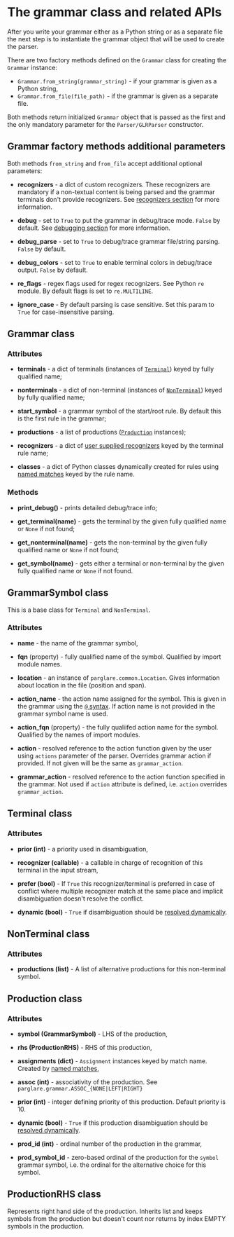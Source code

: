 # The grammar class and related APIs

After you write your grammar either as a Python string or as a separate file the
next step is to instantiate the grammar object that will be used to create the
parser.

There are two factory methods defined on the `Grammar` class for creating the
`Grammar` instance:

- `Grammar.from_string(grammar_string)` - if your grammar is given as a Python
  string,
- `Grammar.from_file(file_path)` - if the grammar is given as a separate file.

Both methods return initialized `Grammar` object that is passed as the first and
the only mandatory parameter for the `Parser/GLRParser` constructor.


## Grammar factory methods additional parameters

Both methods `from_string` and `from_file` accept additional optional
parameters:

- **recognizers** - a dict of custom recognizers. These recognizers are mandatory
  if a non-textual content is being parsed and the grammar terminals don't
  provide recognizers. See [recognizers section](./recognizers.md) for more
  information.

- **debug** - set to `True` to put the grammar in debug/trace mode. `False` by
  default. See [debugging section](./debugging.md) for more information.

- **debug_parse** - set to `True` to debug/trace grammar file/string parsing.
  `False` by default.

- **debug_colors** - set to `True` to enable terminal colors in debug/trace
  output. `False` by default.

- **re_flags** - regex flags used for regex recognizers. See Python `re` module.
  By default flags is set to `re.MULTILINE`.

- **ignore_case** - By default parsing is case sensitive. Set this param to
  `True` for case-insensitive parsing.


## Grammar class

### Attributes

- **terminals** - a dict of terminals (instances of [`Terminal`](#terminal))
  keyed by fully qualified name;

- **nonterminals** - a dict of non-terminal (instances
  of [`NonTerminal`](#nonterminal)) keyed by fully qualified name;

- **start_symbol** - a grammar symbol of the start/root rule. By default this is
  the first rule in the grammar;

- **productions** - a list of productions ([`Production`](#production)
  instances);

- **recognizers** - a dict of [user supplied recognizers](./recognizers.md)
  keyed by the terminal rule name;

- **classes** - a dict of Python classes dynamically created for rules
  using [named matches](./grammar_language.md#named-matches-assignments) keyed
  by the rule name.

### Methods

- **print_debug()** - prints detailed debug/trace info;

- **get_terminal(name)** - gets the terminal by the given fully qualified name
  or `None` if not found;

- **get_nonterminal(name)** - gets the non-terminal by the given fully qualified
  name or `None` if not found;

- **get_symbol(name)** - gets either a terminal or non-terminal by the given
  fully qualified name or `None` if not found.


## GrammarSymbol class

This is a base class for `Terminal` and `NonTerminal`.

### Attributes

- **name** - the name of the grammar symbol,

- **fqn** (property) - fully qualified name of the symbol. Qualified by import
  module names.

- **location** - an instance of `parglare.common.Location`. Gives information
  about location in the file (position and span).

- **action_name** - the action name assigned for the symbol. This is given in
  the grammar using the [`@` syntax](./grammar_language.md/#referencing-semantic-actions-from-a-grammar). If action name is
  not provided in the grammar symbol name is used.

- **action_fqn** (property) - the fully qualiifed action name for the symbol.
  Qualified by the names of import modules.

- **action** - resolved reference to the action function given by the user using
  `actions` parameter of the parser. Overrides grammar action if provided. If
  not given will be the same as `grammar_action`.

- **grammar_action** - resolved reference to the action function specified in
  the grammar. Not used if `action` attribute is defined, i.e. `action`
  overrides `grammar_action`.



## Terminal class

### Attributes

- **prior (int)** - a priority used in disambiguation,

- **recognizer (callable)** - a callable in charge of recognition of this terminal
  in the input stream,

- **prefer (bool)** - If `True` this recognizer/terminal is preferred in case of
  conflict where multiple recognizer match at the same place and implicit
  disambiguation doesn't resolve the conflict.

- **dynamic (bool)** - `True` if disambiguation should
  be [resolved dynamically](./disambiguation.md#dynamic-disambiguation-filter).


## NonTerminal class

### Attributes

- **productions (list)** - A list of alternative productions for this
  non-terminal symbol.


## Production class

### Attributes

- **symbol (GrammarSymbol)** - LHS of the production,

- **rhs (ProductionRHS)** - RHS of this production,

- **assignments (dict)** - `Assignment` instances keyed by match name. Created
  by [named matches](./grammar_language.md#named-matches-assignments),

- **assoc (int)** - associativity of the production. See
  `parglare.grammar.ASSOC_{NONE|LEFT|RIGHT}`

- **prior (int)** - integer defining priority of this production. Default
  priority is 10.

- **dynamic (bool)** - `True` if this production disambiguation should
  be [resolved dynamically](./disambiguation.md#dynamic-disambiguation-filter).

- **prod_id (int)** - ordinal number of the production in the grammar,

- **prod_symbol_id** - zero-based ordinal of the production for the `symbol`
  grammar symbol, i.e. the ordinal for the alternative choice for this symbol.


## ProductionRHS class

Represents right hand side of the production. Inherits list and keeps symbols
from the production but doesn't count nor returns by index EMPTY symbols in the
production.
